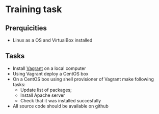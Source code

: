 # Training task

## Prerquicities

* Linux as a OS and VirtualBox installed

## Tasks

* Install [Vagrant](https://www.vagrantup.com/ "Vagrant") on a local computer
* Using Vagrant deploy a CentOS box
* On a CentOS box using shell provisioner of Vagrant make following tasks:
  * Update list of packages;
  * Install Apache server
  * Check that it was installed succesfully
* All source code should be available on github
